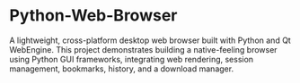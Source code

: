 # Python-Web-Browser
A lightweight, cross-platform desktop web browser built with Python and Qt WebEngine. This project demonstrates building a native-feeling browser using Python GUI frameworks, integrating web rendering, session management, bookmarks, history, and a download manager.
